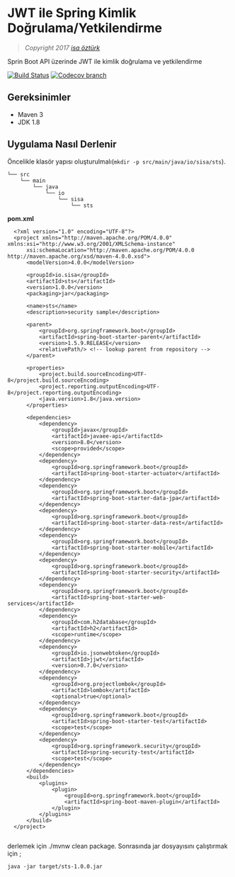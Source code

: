 # JWT ile Spring Kimlik Doğrulama/Yetkilendirme

> *Copyright 2017 [isa öztürk](http://sisa.github.io)*

   Sprin Boot API üzerinde JWT ile kimlik doğrulama ve yetkilendirme
   
   [![Build Status](https://travis-ci.org/sisa/spring-security-with-jwt.svg?branch=master)](https://travis-ci.org/sisa) 
   [![Codecov branch](https://codecov.io/gh/sisa/spring-security-with-jwt/branch/master/graphs/badge.svg)]()

## Gereksinimler    

   + Maven 3 
   + JDK 1.8    
   
## Uygulama Nasıl Derlenir    
  
  Öncelikle klasör yapısı oluşturulmalı(``` mkdir -p src/main/java/io/sisa/sts ```). 
   
  ```
  └── src
      └── main
          └── java
              └── io
                  └── sisa
                      └── sts
  ```
  **pom.xml**
  
  ```
    <?xml version="1.0" encoding="UTF-8"?>
    <project xmlns="http://maven.apache.org/POM/4.0.0" xmlns:xsi="http://www.w3.org/2001/XMLSchema-instance"
    	xsi:schemaLocation="http://maven.apache.org/POM/4.0.0 http://maven.apache.org/xsd/maven-4.0.0.xsd">
    	<modelVersion>4.0.0</modelVersion>
    
    	<groupId>io.sisa</groupId>
    	<artifactId>sts</artifactId>
    	<version>1.0.0</version>
    	<packaging>jar</packaging>
    
    	<name>sts</name>
    	<description>security sample</description>
    
    	<parent>
    		<groupId>org.springframework.boot</groupId>
    		<artifactId>spring-boot-starter-parent</artifactId>
    		<version>1.5.9.RELEASE</version>
    		<relativePath/> <!-- lookup parent from repository -->
    	</parent>
    
    	<properties>
    		<project.build.sourceEncoding>UTF-8</project.build.sourceEncoding>
    		<project.reporting.outputEncoding>UTF-8</project.reporting.outputEncoding>
    		<java.version>1.8</java.version>
    	</properties>
    
    	<dependencies>
    		<dependency>
    			<groupId>javax</groupId>
    			<artifactId>javaee-api</artifactId>
    			<version>8.0</version>
    			<scope>provided</scope>
    		</dependency>
    		<dependency>
    			<groupId>org.springframework.boot</groupId>
    			<artifactId>spring-boot-starter-actuator</artifactId>
    		</dependency>
    		<dependency>
    			<groupId>org.springframework.boot</groupId>
    			<artifactId>spring-boot-starter-data-jpa</artifactId>
    		</dependency>
    		<dependency>
    			<groupId>org.springframework.boot</groupId>
    			<artifactId>spring-boot-starter-data-rest</artifactId>
    		</dependency>
    		<dependency>
    			<groupId>org.springframework.boot</groupId>
    			<artifactId>spring-boot-starter-mobile</artifactId>
    		</dependency>
    		<dependency>
    			<groupId>org.springframework.boot</groupId>
    			<artifactId>spring-boot-starter-security</artifactId>
    		</dependency>
    		<dependency>
    			<groupId>org.springframework.boot</groupId>
    			<artifactId>spring-boot-starter-web-services</artifactId>
    		</dependency>
    		<dependency>
    			<groupId>com.h2database</groupId>
    			<artifactId>h2</artifactId>
    			<scope>runtime</scope>
    		</dependency>
    		<dependency>
    			<groupId>io.jsonwebtoken</groupId>
    			<artifactId>jjwt</artifactId>
    			<version>0.7.0</version>
    		</dependency>
    		<dependency>
    			<groupId>org.projectlombok</groupId>
    			<artifactId>lombok</artifactId>
    			<optional>true</optional>
    		</dependency>
    		<dependency>
    			<groupId>org.springframework.boot</groupId>
    			<artifactId>spring-boot-starter-test</artifactId>
    			<scope>test</scope>
    		</dependency>
    		<dependency>
    			<groupId>org.springframework.security</groupId>
    			<artifactId>spring-security-test</artifactId>
    			<scope>test</scope>
    		</dependency>
    	</dependencies>
    	<build>
    		<plugins>
    			<plugin>
    				<groupId>org.springframework.boot</groupId>
    				<artifactId>spring-boot-maven-plugin</artifactId>
    			</plugin>
    		</plugins>
    	</build>
    </project>
    
  ```
  derlemek için ./mvnw clean package. 
  Sonrasında jar dosyayısını çalıştırmak için ;
   
   ```
   java -jar target/sts-1.0.0.jar
   ```  
